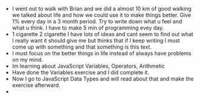 * I went out to walk with Brian and we did a almost 10 km of good walking we talked about life and how we could use it to make things better. Give 1% every day in a 3 month period. Try to write down what u feel and what u think. I have to make 5 min of programming evey day.
* 1 cigarette 2 cigarette I have lots of ideas and cant seem to find out what I really want it should give me but thinks that if I keep writing I must come up with something and that something is this text.
* I must focus on the better things in life instead of always have problems on my mind.
* Im learning about JavaScript Variables, Operators, Arithmetic
* Have done the Variables exercise and I did complete it.
* Now I go to JavaScript Data Types and will read about that and make the exercise afterward.
* 